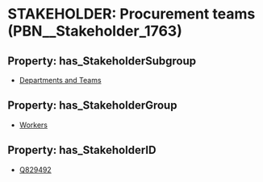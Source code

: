# STAKEHOLDER: __Procurement teams__ (PBN__Stakeholder_1763)

## Property: has_StakeholderSubgroup

* [Departments and Teams](PBN__StakeholderSubgroup_26)

## Property: has_StakeholderGroup

* [Workers](PBN__StakeholderGroup_2)

## Property: has_StakeholderID

* [Q829492](Q829492)


